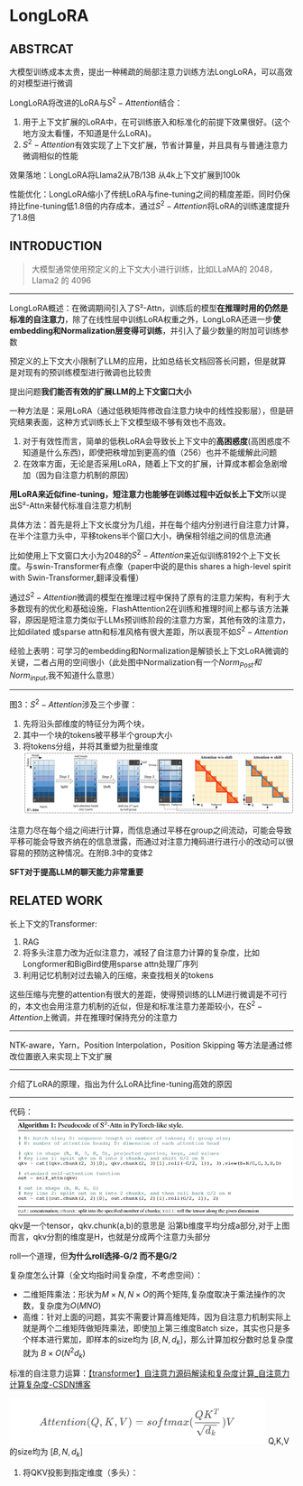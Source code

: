 # LongLoRA

## ABSTRCAT

大模型训练成本太贵，提出一种稀疏的局部注意力训练方法LongLoRA，可以高效的对模型进行微调

LongLoRA将改进的LoRA与$S^2-Attention$结合：

1. 用于上下文扩展的LoRA中，在可训练嵌入和标准化的前提下效果很好。(这个地方没太看懂，不知道是什么LoRA)。
2. $S^2-Attention$有效实现了上下文扩展，节省计算量，并且具有与普通注意力微调相似的性能

效果落地：LongLoRA将Llama2从7B/13B 从4k上下文扩展到100k

性能优化：LongLoRA缩小了传统LoRA与fine-tuning之间的精度差距，同时仍保持比fine-tuning低1.8倍的内存成本，通过$S^2-Attention$将LoRA的训练速度提升了1.8倍

## INTRODUCTION

> 大模型通常使用预定义的上下文大小进行训练，比如LLaMA的 2048，Llama2 的 4096

---

LongLoRA概述：在微调期间引入了S²-Attn，训练后的模型**在推理时用的仍然是标准的自注意力**，除了在线性层中训练LoRA权重之外，LongLoRA还进一步**使embedding和Normalization层变得可训练**，并引入了最少数量的附加可训练参数

预定义的上下文大小限制了LLM的应用，比如总结长文档回答长问题，但是就算是对现有的预训练模型进行微调也比较贵

提出问题**我们能否有效的扩展LLM的上下文窗口大小**

一种方法是：采用LoRA（通过低秩矩阵修改自注意力块中的线性投影层），但是研究结果表面，这种方式训练长上下文模型级不够有效也不高效。

1. 对于有效性而言，简单的低秩LoRA会导致长上下文中的**高困惑度**(高困惑度不知道是什么东西)，即使把秩增加到更高的值（256）也并不能缓解此问题
2. 在效率方面，无论是否采用LoRA，随着上下文的扩展，计算成本都会急剧增加（因为自注意力机制的原因）

**用LoRA来近似fine-tuning，短注意力也能够在训练过程中近似长上下文**所以提出S²-Attn来替代标准自注意力机制

具体方法：首先是将上下文长度分为几组，并在每个组内分别进行自注意力计算，在半个注意力头中，平移tokens半个窗口大小，确保相邻组之间的信息流通

比如使用上下文窗口大小为2048的$S^2-Attention$来近似训练8192个上下文长度。与swin-Transformer有点像（paper中说的是this shares a high-level spirit with Swin-Transformer,翻译没看懂）

通过$S^2-Attention$微调的模型在推理过程中保持了原有的注意力架构，有利于大多数现有的优化和基础设施，FlashAttention2在训练和推理时间上都与该方法兼容，原因是短注意力类似于LLMs预训练阶段的注意力方案，其他有效的注意力，比如dilated 或sparse attn和标准风格有很大差距，所以表现不如$S^2-Attention$

经验上表明：可学习的embedding和Normalization是解锁长上下文LoRA微调的关键，二者占用的空间很小（此处图中Normalization有一个$Norm_{Post}和 Norm_{input}$,我不知道什么意思）

---



图3：$S^2-Attention$涉及三个步骤：

1. 先将沿头部维度的特征分为两个块，
2. 其中一个块的tokens被平移半个group大小
3. 将tokens分组，并将其重塑为批量维度
   ![image.png](assets/image.png)
 

注意力尽在每个组之间进行计算，而信息通过平移在group之间流动，可能会导致平移可能会导致齐纳在的信息泄露，而通过对注意力掩码进行进行小的改动可以很容易的预防这种情况。在附B.3中的变体2

**SFT对于提高LLM的聊天能力非常重要**

## RELATED WORK

长上下文的Transformer:

1. RAG
2. 将多头注意力改为近似注意力，减轻了自注意力计算的复杂度，比如Longformer和BigBird使用sparse attn处理厂序列
3. 利用记忆机制对过去输入的压缩，来查找相关的tokens

这些压缩与完整的attention有很大的差距，使得预训练的LLM进行微调是不可行的，本文也会用注意力机制的近似，但是和标准注意力差距较小，在$S^2-Attention$上微调，并在推理时保持充分的注意力

---

NTK-aware，Yarn，Position Interpolation，Position Skipping 等方法是通过修改位置嵌入来实现上下文扩展

---

介绍了LoRA的原理，指出为什么LoRA比fine-tuning高效的原因

---

代码：
![image.png](assets/Algorithm.png)
qkv是一个tensor，qkv.chunk(a,b)的意思是 沿第b维度平均分成a部分,对于上图而言，qkv分割的维度是H，也就是分成两个注意力头部分

roll一个道理，但**为什么roll选择-G/2 而不是G/2**

复杂度怎么计算（全文均指时间复杂度，不考虑空间）：

- 二维矩阵乘法：形状为$M \times N, N \times O$的两个矩阵,复杂度取决于乘法操作的次数，复杂度为$O(MNO)$
- 高维：针对上面的问题，其实不需要计算高维矩阵，因为自注意力机制实际上就是两个二维矩阵做矩阵乘法，即使加上第三维度Batch size，其实也只是多个样本进行累加，即样本的size均为 $[B,N,d_k]$，那么计算加权分数时总复杂度就为 $B \times O(N^2d_k)$

标准的自注意力运算：[【transformer】自注意力源码解读和复杂度计算\_自注意力计算复杂度-CSDN博客](https://blog.csdn.net/qq_23869697/article/details/132646730)

![image.png](assets/std-self-attn.png)
Q,K,V的size均为 $[B,N,d_k]$

1. 将QKV投影到指定维度（多头）：




